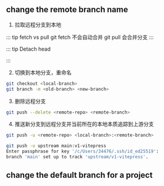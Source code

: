 ## change the remote branch name 

1. 拉取远程分支到本地

::: tip fetch vs pull
git fetch 不会自动合并
git pull 会合并分支
:::

::: tip Detach head 

:::


2. 切换到本地分支，重命名

```sh
git checkout <local-branch>
git branch -m <old-branch> <new-branch>
``` 

3. 删除远程分支

```sh
git push --delete <remote-repo> <remote-branch>
```

4. 推送新分支到远程分支并当前所在的本地本质追踪到上游分支

```sh
git push -u <remote-repo> <local-branch>:<remote-branch>

git push -u upstream main:v1-vitepress
Enter passphrase for key '/c/Users/34476/.ssh/id_ed25519': 
branch 'main' set up to track 'upstream/v1-vitepress'.
```

## change the default branch for a project


